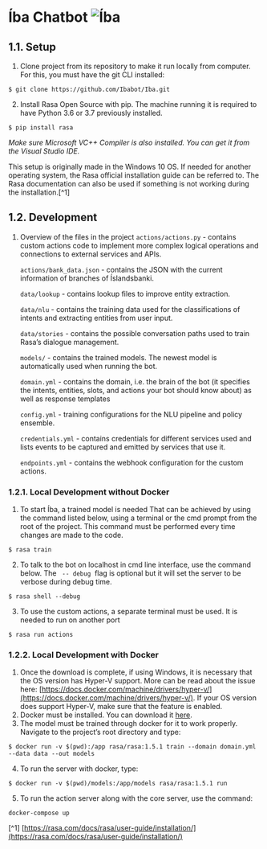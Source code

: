 # ​Íba Chatbot ![](https://i.imgur.com/dHGW3Nz.png "Íba")

## ​1.1.​ Setup

1. Clone project from its repository to make it run locally from computer. For this, you must have the git CLI installed:
```
$ git clone https://github.com/Ibabot/Iba.git
```

2. Install Rasa Open Source with ​pip​. The machine running it is required to have Python 3.6 or 3.7 previously installed.
```
$ pip install rasa
```
_Make sure Microsoft VC++ Compiler is also installed. You can get it from the Visual Studio IDE._

This setup is originally made in the Windows 10 OS. If needed for another operating system, the Rasa official installation guide can be referred to. The Rasa documentation can also be used if something is not working during the installation.[^1]

## ​1.2.​ Development

1. Overview of the files in the project
    `actions/actions.py` - contains custom actions code to implement more complex logical operations and connections to external services and APIs.

    `actions/bank_data.json` - contains the JSON with the current information of branches of Íslandsbanki.

    `data/lookup​` - contains lookup files to improve entity extraction.

    `data/nlu` - contains the training data used for the classifications of intents and extracting entities from user input.

    `data/stories` - contains the possible conversation paths used to train Rasa’s dialogue management.

    `models/` - contains the trained models. The newest model is automatically used when running the bot.

    `domain.yml` ​- contains the domain, i.e. the brain of the bot (it specifies the intents, entities, slots, and actions your bot should know about) as well as response templates

    `config.yml​` - training configurations for the NLU pipeline and policy ensemble.

    `credentials.yml` - contains credentials for different services used and lists events to be captured and emitted by services that use it.

    `endpoints.yml` ​- contains the webhook configuration for the custom actions.


### ​1.2.1.​ Local Development without Docker

1. To start Íba, a trained model is needed That can be achieved by using the command listed below, using a terminal or the cmd prompt from the root of the project. This command must be performed every time changes are made to the code.
```
$ rasa train
```

2. To talk to the bot on localhost in cmd line interface, use the command below. The ` --​ debug` ​ flag is optional but it will set the server to be verbose during debug time.
```
$ rasa shell​ --debug
```

3. To use the custom actions, a separate terminal must be used. It is needed to run on another port
```
$ rasa run actions
```

### 1.2.2.​ Local Development with Docker

1. Once the download is complete, if using Windows, it is necessary that the OS version has Hyper-V support. More can be read about the issue here:
    [https://docs.docker.com/machine/drivers/hyper-v/​](https://docs.docker.com/machine/drivers/hyper-v/). 
    If your OS version does support Hyper-V, make sure that the feature is enabled.
2. Docker must be installed. You can download it ​[here](https://docs.docker.com/)​.
3. The model must be trained through docker for it to work properly. Navigate to the project’s root directory and type:
```
$ docker run -v ​$(pwd)​:/app rasa/rasa:1.5.1 train --domain domain.yml --data data --out models
```

4. To run the server with docker, type:
```
$ docker run -v ​$(pwd)/​models:/app/models rasa/rasa:1.5.1 run
```

5. To run the action server along with the core server, use the command:
```
docker-compose up
```

[^1] [https://rasa.com/docs/rasa/user-guide/installation/](https://rasa.com/docs/rasa/user-guide/installation/)

